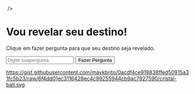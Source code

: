 <img src=""> />

<h1>Vou revelar seu destino!</h1>
<p>Clique em fazer pergunta para que seu destino
 seja revelado.</p>
<input type="text" placeholder="Digite sua
pergunta" />
<button>Fazer Pergunta</button>

https://gist.githubusercontent.com/maykbrito/0acdf4ce919838ffed50915a31fc5b23/raw/6f4dd01ec3116428ec4c99255944cb9ac7927590/cristal-ball.svg